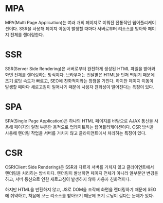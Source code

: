 # MPA

MPA(Multi Page Application)는 여러 개의 페이지로 이뤄진 전통적인 웹어플리케이션이다. SSR을 사용해 페이지 이동이 발생할 때마다 서버로부터 리소스를 받아와 페이지 전체를 렌더링한다.

# SSR

SSR(Server Side Rendering)은 서버로부터 완전하게 생성된 HTML 파일을 받아와 화면 전체를 렌더링하는 방식이다. 브라우저는 전달받은 HTML을 먼저 띄위기 때문에 초기 로딩 속도가 빠르고, SEO에 친화적이라는 장점을 가진다. 하지만 페이지 이동이 발생할 때마다 새로고침이 일어나기 때문에 사용자 친화성이 떨어진다는 특징이 있다.

# SPA

SPA(Single Page Application)은 하나의 HTML 페이지를 바탕으로 AJAX 통신을 사용해 페이지의 일정 부분만 동적으로 업데이트하는 웹어플리케이션이다. CSR 방식을 사용해 렌더링 작업을 서버를 거치지 않고 클라이언트에서 처리하는 특징이 있다.

# CSR

CSR(Client Side Rendering)은 SSR과 다르게 서버를 거치지 않고 클라이언트에서 렌더링을 처리하는 방식이다. 렌더링이 발생하면 페이지 전체가 아니라 일부분만 변경을 하고, 서버 통신으로 인한 새로고침이 발생하지 않아 사용자 친화적이다.

하지만 HTML을 반환하지 않고, JS로 DOM을 조작해 화면을 렌더링하기 때문에 SEO에 취약하고, 처음에 모든 리소스를 받아오기 때문에 초기 로딩이 길다는 문제가 있다.
